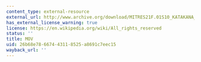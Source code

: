 ```yaml
---
content_type: external-resource
external_url: http://www.archive.org/download/MITRES21F.01S10_KATAKANA_EXERCISES/4a7.mov
has_external_license_warning: true
license: https://en.wikipedia.org/wiki/All_rights_reserved
status: ''
title: MOV
uid: 26b68e78-6674-4311-8525-a8691c7eec15
wayback_url: ''
---
```

